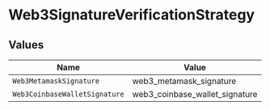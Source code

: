 # Web3SignatureVerificationStrategy


## Values

| Name                           | Value                          |
| ------------------------------ | ------------------------------ |
| `Web3MetamaskSignature`        | web3_metamask_signature        |
| `Web3CoinbaseWalletSignature`  | web3_coinbase_wallet_signature |